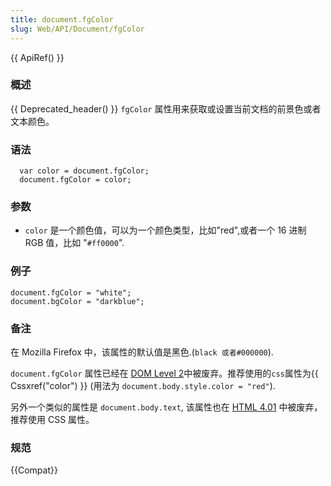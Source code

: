 ```yaml
---
title: document.fgColor
slug: Web/API/Document/fgColor
---
```


{{ ApiRef() }}

### 概述

{{ Deprecated_header() }} `fgColor` 属性用来获取或设置当前文档的前景色或者文本颜色。

### 语法

```plain
  var color = document.fgColor;
  document.fgColor = color;
```

### 参数

- `color` 是一个颜色值，可以为一个颜色类型，比如"red",或者一个 16 进制 RGB 值，比如 "`#ff0000`".

### 例子

```plain
document.fgColor = "white";
document.bgColor = "darkblue";
```

### 备注

在 Mozilla Firefox 中，该属性的默认值是黑色.(`black 或者#000000`).

`document.fgColor` 属性已经在 [DOM Level 2](http://www.w3.org/TR/DOM-Level-2-HTML/html.html#ID-26809268)中被废弃。推荐使用的`css`属性为{{ Cssxref("color") }} (用法为 `document.body.style.color = "red"`).

另外一个类似的属性是 `document.body.text`, 该属性也在 [HTML 4.01](http://www.w3.org/TR/html401/struct/global.html#adef-text) 中被废弃，推荐使用 CSS 属性。

### 规范

{{Compat}}
